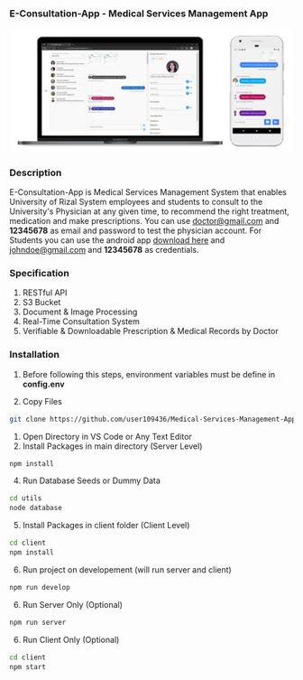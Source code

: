 ### E-Consultation-App - Medical Services Management App
![Mock-Up](./screenshots/mock-up-1-consult.png)
### Description
E-Consultation-App is Medical Services Management System that enables University of Rizal System employees and students to consult to the University's Physician at any given time, to recommend the right treatment, medication and make prescriptions. You can use doctor@gmail.com and **12345678** as email and password to test the physician account. For Students you can use the android app [download here](https://drive.google.com/drive/folders/1ie0HsVjOIcQoWEhIW3Unc7eTSXp6y5hZ) and johndoe@gmail.com and **12345678** as credentials.
### Specification
1. RESTful API
2. S3 Bucket
3. Document & Image Processing
4. Real-Time Consultation System
5. Verifiable & Downloadable Prescription & Medical Records by Doctor
### Installation
1. Before following this steps, environment variables must be define in **config.env**
   
2. Copy Files
```sh 
git clone https://github.com/user109436/Medical-Services-Management-App.git
```
1. Open Directory in VS Code or Any Text Editor
2. Install Packages in main directory (Server Level)
```sh
npm install
```
4. Run Database Seeds or Dummy Data 
```sh
cd utils
node database
```
5. Install Packages in client folder (Client Level)
```sh
cd client
npm install
```
6. Run project on developement (will run server and client)
```sh
npm run develop
```
6. Run Server Only (Optional)
```sh
npm run server
```
6. Run Client Only (Optional)
```sh
cd client
npm start
```